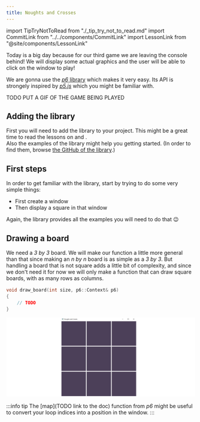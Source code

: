 ```yaml
---
title: Noughts and Crosses
---
```

import TipTryNotToRead from "./_tip_try_not_to_read.md"
import CommitLink from "../../components/CommitLink"
import LessonLink from "@site/components/LessonLink"

Today is a big day because for our third game we are leaving the console behind! We will display some actual graphics and the user will be able to click on the window to play!

We are gonna use the [*p6* library](https://github.com/JulesFouchy/p6) which makes it very easy. Its API is strongely inspired by [*p5.js*](https://p5js.org/) which you might be familiar with.

TODO PUT A GIF OF THE GAME BEING PLAYED

## Adding the library

First you will need to add the library to your project. This might be a great time to read the lessons on <LessonLink text="CMake" slug="cmake"/> and <LessonLink text="Git submodules" slug="git-submodules"/>.<br/>
Also the examples of the library might help you getting started. (In order to find them, browse [the GitHub of the library](https://github.com/JulesFouchy/p6).)

<CommitLink hash="458a5603ddc711b293543ae9fd1ae6a98ceab45e"/>

## First steps

In order to get familiar with the library, start by trying to do some very simple things:

- First create a window
- Then display a square in that window

Again, the library provides all the examples you will need to do that 😉

## Drawing a board

We need a *3 by 3* board. We will make our function a little more general than that since making an *n by n* board is as simple as a *3 by 3*.
But handling a board that is not square adds a little bit of complexity, and since we don't need it for now we will only make a function that can draw square boards, with as many rows as columns.

```cpp
void draw_board(int size, p6::Context& p6)
{
    // TODO
}
```

![](./img/board.png)


:::info tip
The [map](TODO link to the doc) function from *p6* might be useful to convert your loop indices into a position in the window.
:::

<CommitLink hash="a9f374bd92e8dd2503c35d2b868be469c00fdceb"/>